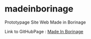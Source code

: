 # madeinborinage
Prototypage Site Web Made in Borinage

Link to GitHubPage : [Made In Borinage](https://jcbrognez.github.io/madeinborinage/)